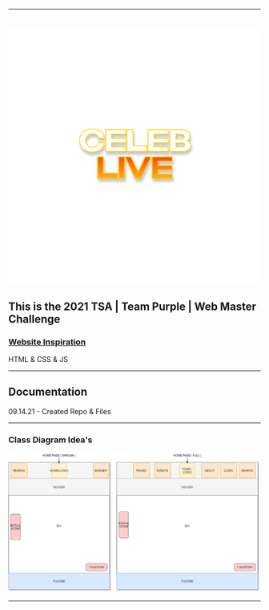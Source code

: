 ___

# ![CELEBLIVE](https://raw.githubusercontent.com/ConstantineLinardakis/TSA-Webmaster-Challenge/main/src/assets/Celeb%20Live.png)

## This is the 2021 TSA | Team Purple | Web Master Challenge
### [Website Inspiration](https://fanxsaltlake.com/hotel-travel/#hotel)

<dl>
  <dt>HTML & CSS & JS </dt>
</dl>

___

## Documentation

09.14.21 - Created Repo & Files

___

### Class Diagram Idea's
<img src="https://raw.githubusercontent.com/ConstantineLinardakis/TSA-Webmaster-Challenge/main/doc/Website%20Diagrams.png">

___
